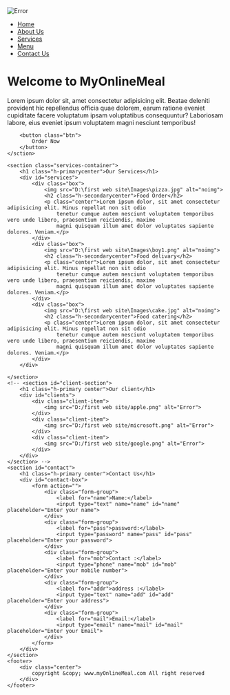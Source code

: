 
<html lang="en">

<head>
    <meta charset="UTF-8">
    <meta name="viewport" content="width=device-width, initial-scale=1.0">
    <title>food delivary</title>
</head>
<link rel="stylesheet" href="css/style1.css">
<link rel="stylesheet" media="screen and (max-width:880px)" href="css/phone.css">
<!-- <link href="https://fonts.googleapis.com/css2?family=Bree+Serif&display=swap" rel="stylesheet"> -->
<link href="https://fonts.googleapis.com/css2?family=Baloo+Bhaina+2:wght@600&family=Bree+Serif&display=swap"
    rel="stylesheet">
<!-- <link href="https://fonts.googleapis.com/css2?family=Happy+Monkey&display=swap" rel="stylesheet"> -->

<body>
    <nav id="navbar">
        <div id="logo">
            <img src="D:\first web site\Images\chili.png" alt="Error">
        </div>
        <ul>
            <li class="item"><a href="#">Home</a></li>
            <li class="item"><a href="#">About Us</a></li>
            <li class="item"><a href="#">Services</a></li>
            <li class="item"><a href="#">Menu</a></li>
            <li class="item"><a href="#">Contact Us</a></li>
        </ul>
    </nav>
    <sction id="home">
        <h1 class="h-primary">Welcome to MyOnlineMeal</h1>
        <p>Lorem ipsum dolor sit, amet consectetur adipisicing elit. Beatae deleniti provident hic repellendus officia
            quae dolorem, earum ratione eveniet cupiditate facere voluptatum ipsam voluptatibus consequuntur? Laboriosam
            labore, eius eveniet ipsum voluptatem magni nesciunt temporibus!</p>

        <button class="btn">
            Order Now
        </button>
    </sction>
    
    <section class="services-container">
        <h1 class="h-primarycenter">Our Services</h1>
        <div id="services">
            <div class="box">
                <img src="D:\first web site\Images\pizza.jpg" alt="noimg">
                <h2 class="h-secondarycenter">Food Order</h2>
                <p class="center">Lorem ipsum dolor, sit amet consectetur adipisicing elit. Minus repellat non sit odio
                    tenetur cumque autem nesciunt voluptatem temporibus vero unde libero, praesentium reiciendis, maxime
                    magni quisquam illum amet dolor voluptates sapiente dolores. Veniam.</p>
            </div>
            <div class="box">
                <img src="D:\first web site\Images\boy1.png" alt="noimg">
                <h2 class="h-secondarycenter">Food delivary</h2>
                <p class="center">Lorem ipsum dolor, sit amet consectetur adipisicing elit. Minus repellat non sit odio
                    tenetur cumque autem nesciunt voluptatem temporibus vero unde libero, praesentium reiciendis, maxime
                    magni quisquam illum amet dolor voluptates sapiente dolores. Veniam.</p>
            </div>
            <div class="box">
                <img src="D:\first web site\Images\cake.jpg" alt="noimg">
                <h2 class="h-secondarycenter">Food catering</h2>
                <p class="center">Lorem ipsum dolor, sit amet consectetur adipisicing elit. Minus repellat non sit odio
                    tenetur cumque autem nesciunt voluptatem temporibus vero unde libero, praesentium reiciendis, maxime
                    magni quisquam illum amet dolor voluptates sapiente dolores. Veniam.</p>
            </div>
        </div>
    
    </section>
    <!-- <section id="client-section">
        <h1 class="h-primary center">Our client</h1>
        <div id="clients">
            <div class="client-item">
                <img src="D:/first web site/apple.png" alt="Error">
            </div>
            <div class="client-item">
                <img src="D:/first web site/microsoft.png" alt="Error">
            </div>
            <div class="client-item">
                <img src="D:/first web site/google.png" alt="Error">
            </div>
        </div>
    </section> -->
    <section id="contact">
        <h1 class="h-primary center">Contact Us</h1>
        <div id="contact-box">
            <form action="">
                <div class="form-group">
                    <label for="name">Name:</label>
                    <input type="text" name="name" id="name" placeholder="Enter your name">
                </div>
                <div class="form-group">
                    <label for="pass">password:</label>
                    <input type="password" name="pass" id="pass" placeholder="Enter your password">
                </div>
                <div class="form-group">
                    <label for="mob">Contact :</label>
                    <input type="phone" name="mob" id="mob" placeholder="Enter your mobile number">
                </div>
                <div class="form-group">
                    <label for="addr">address :</label>
                    <input type="text" name="add" id="add" placeholder="Enter your address">
                </div>
                <div class="form-group">
                    <label for="mail">Email:</label>
                    <input type="email" name="mail" id="mail" placeholder="Enter your Email">
                </div>
            </form>
        </div>
    </section>
    <footer>
        <div class="center">
            copyright &copy; www.myOnlineMeal.com All right reserved
        </div>
    </footer>
</body>
</html>
